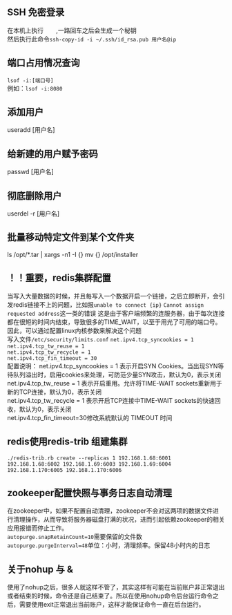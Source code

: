 ## SSH 免密登录
在本机上执行 `   ` ,一路回车之后会生成一个秘钥  
然后执行此命令`ssh-copy-id -i ~/.ssh/id_rsa.pub 用户名@ip`  
  
## 端口占用情况查询
`lsof -i:[端口号]`  
例如：`lsof -i:8080`   

## 添加用户
useradd [用户名]  
## 给新建的用户赋予密码
passwd [用户名]  
## 彻底删除用户
userdel -r [用户名]

## 批量移动特定文件到某个文件夹
ls /opt/*.tar | xargs -n1 -I {} mv {} /opt/installer  

## ！！重要，redis集群配置
当写入大量数据的时候，并且每写入一个数据开启一个链接，之后立即断开，会引发redis链接不上的问题，比如报`unable to connect {ip}` `Cannot assign requested address`这一类的错误
这是由于客户端频繁的连服务器，由于每次连接都在很短的时间内结束，导致很多的TIME_WAIT，以至于用光了可用的端口号。  
因此，可以通过配置linux内核参数来解决这个问题  
写入文件`/etc/security/limits.conf`
`net.ipv4.tcp_syncookies = 1`  
`net.ipv4.tcp_tw_reuse = 1`  
`net.ipv4.tcp_tw_recycle = 1`  
`net.ipv4.tcp_fin_timeout = 30`  
配置说明：
net.ipv4.tcp_syncookies = 1 表示开启SYN Cookies。当出现SYN等待队列溢出时，启用cookies来处理，可防范少量SYN攻击，默认为0，表示关闭  
net.ipv4.tcp_tw_reuse = 1    表示开启重用。允许将TIME-WAIT sockets重新用于新的TCP连接，默认为0，表示关闭  
net.ipv4.tcp_tw_recycle = 1  表示开启TCP连接中TIME-WAIT sockets的快速回收，默认为0，表示关闭  
net.ipv4.tcp_fin_timeout=30修改系統默认的 TIMEOUT 时间  

## redis使用redis-trib 组建集群
`./redis-trib.rb create --replicas 1 192.168.1.68:6001 192.168.1.68:6002 192.168.1.69:6003 192.168.1.69:6004 192.168.1.170:6005 192.168.1.170:6006`

## zookeeper配置快照与事务日志自动清理
在zookeeper中，如果不配置自动清理，zookeeper不会对这两项的数据文件进行清理操作，从而导致将服务器磁盘打满的状况，进而引起依赖zookeeper的相关应用报错而停止工作。  
`autopurge.snapRetainCount=10`需要保留的文件数  
`autopurge.purgeInterval=48`单位：小时，清理频率。保留48小时内的日志  
## 关于nohup 与 & 
使用了nohup之后，很多人就这样不管了，其实这样有可能在当前账户非正常退出或者结束的时候，命令还是自己结束了。所以在使用nohup命令后台运行命令之后，需要使用exit正常退出当前账户，这样才能保证命令一直在后台运行。
